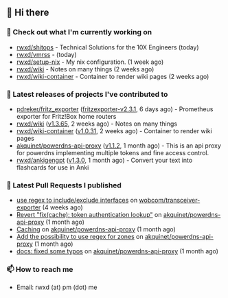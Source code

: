 ## 👋 Hi there

### 👷 Check out what I'm currently working on


- [rwxd/shitops](https://github.com/rwxd/shitops) - Technical Solutions for the 10X Engineers (today)
- [rwxd/vmrss](https://github.com/rwxd/vmrss) -  (today)
- [rwxd/setup-nix](https://github.com/rwxd/setup-nix) - My nix configuration. (1 week ago)
- [rwxd/wiki](https://github.com/rwxd/wiki) - Notes on many things (2 weeks ago)
- [rwxd/wiki-container](https://github.com/rwxd/wiki-container) - Container to render wiki pages (2 weeks ago)

### 🔭 Latest releases of projects I've contributed to


- [pdreker/fritz_exporter](https://github.com/pdreker/fritz_exporter) ([fritzexporter-v2.3.1](https://github.com/pdreker/fritz_exporter/releases/tag/fritzexporter-v2.3.1), 6 days ago) - Prometheus exporter for Fritz!Box home routers
- [rwxd/wiki](https://github.com/rwxd/wiki) ([v1.3.65](https://github.com/rwxd/wiki/releases/tag/v1.3.65), 2 weeks ago) - Notes on many things
- [rwxd/wiki-container](https://github.com/rwxd/wiki-container) ([v1.0.31](https://github.com/rwxd/wiki-container/releases/tag/v1.0.31), 2 weeks ago) - Container to render wiki pages
- [akquinet/powerdns-api-proxy](https://github.com/akquinet/powerdns-api-proxy) ([v1.1.2](https://github.com/akquinet/powerdns-api-proxy/releases/tag/v1.1.2), 1 month ago) - This is an api proxy for powerdns implementing multiple tokens and fine access control.
- [rwxd/ankigengpt](https://github.com/rwxd/ankigengpt) ([v1.3.0](https://github.com/rwxd/ankigengpt/releases/tag/v1.3.0), 1 month ago) - Convert your text into flashcards for use in Anki

### 🔨 Latest Pull Requests I published


- [use regex to include/exclude interfaces](https://github.com/wobcom/transceiver-exporter/pull/9) on [wobcom/transceiver-exporter](https://github.com/wobcom/transceiver-exporter) (4 weeks ago)
- [Revert &#34;fix(cache): token authentication lookup&#34;](https://github.com/akquinet/powerdns-api-proxy/pull/5) on [akquinet/powerdns-api-proxy](https://github.com/akquinet/powerdns-api-proxy) (1 month ago)
- [Caching](https://github.com/akquinet/powerdns-api-proxy/pull/4) on [akquinet/powerdns-api-proxy](https://github.com/akquinet/powerdns-api-proxy) (1 month ago)
- [Add the possibility to use regex for zones](https://github.com/akquinet/powerdns-api-proxy/pull/3) on [akquinet/powerdns-api-proxy](https://github.com/akquinet/powerdns-api-proxy) (1 month ago)
- [docs: fixed some typos](https://github.com/akquinet/powerdns-api-proxy/pull/2) on [akquinet/powerdns-api-proxy](https://github.com/akquinet/powerdns-api-proxy) (1 month ago)

### 📫 How to reach me

- Email: rwxd (at) pm (dot) me

